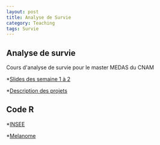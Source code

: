 ```yaml
---
layout: post
title: Analyse de Survie
category: Teaching
tags: Survie 
---
```


## Analyse de survie

Cours d'analyse de survie pour le master MEDAS du CNAM


*[Slides des semaine 1 à 2 ](https://thibaultallart.github.io/public/pdf/Survie_slides.pdf)

*[Description des projets](https://thibaultallart.github.io/public/pdf/Survie_projets.pdf)

## Code R
*[INSEE](https://thibaultallart.github.io/public/R/INSEE_2014.R)

*[Melanome](https://thibaultallart.github.io/public/R/Ex1_Melanome_Kaplan_Meier.R)